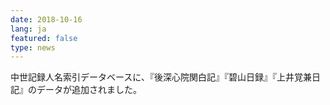 ```yaml
---
date: 2018-10-16
lang: ja
featured: false
type: news
---
```

中世記録人名索引データベースに、『後深心院関白記』『碧山日録』『上井覚兼日記』のデータが追加されました。
